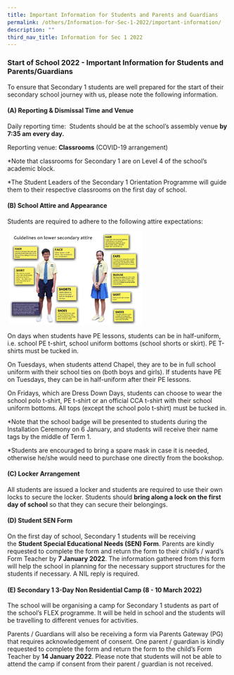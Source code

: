 ```yaml
---
title: Important Information for Students and Parents and Guardians
permalink: /others/Information-for-Sec-1-2022/important-information/
description: ""
third_nav_title: Information for Sec 1 2022
---
```

### Start of School 2022 - Important Information for Students and Parents/Guardians

  

To ensure that Secondary 1 students are well prepared for the start of their secondary school journey with us, please note the following information.

  

#### (A) Reporting & Dismissal Time and Venue

Daily reporting time:  Students should be at the school’s assembly venue **by 7:35 am every day.**

Reporting venue: **Classrooms** (COVID-19 arrangement)

\*Note that classrooms for Secondary 1 are on Level 4 of the school’s academic block.

\*The Student Leaders of the Secondary 1 Orientation Programme will guide them to their respective classrooms on the first day of school.

  

#### (B) School Attire and Appearance

Students are required to adhere to the following attire expectations:

 <img src="/images/attire100.png" style="width:60%">
 
 On days when students have PE lessons, students can be in half-uniform, i.e. school PE t-shirt, school uniform bottoms (school shorts or skirt). PE T-shirts must be tucked in.

On Tuesdays, when students attend Chapel, they are to be in full school uniform with their school ties on (both boys and girls). If students have PE on Tuesdays, they can be in half-uniform after their PE lessons.

On Fridays, which are Dress Down Days, students can choose to wear the school polo t-shirt, PE t-shirt or an official CCA t-shirt with their school uniform bottoms. All tops (except the school polo t-shirt) must be tucked in.

\*Note that the school badge will be presented to students during the Installation Ceremony on 6 January, and students will receive their name tags by the middle of Term 1.

\*Students are encouraged to bring a spare mask in case it is needed, otherwise he/she would need to purchase one directly from the bookshop.

  

#### (C) Locker Arrangement

All students are issued a locker and students are required to use their own locks to secure the locker. Students should **bring along a lock on the first day of school** so that they can secure their belongings.

  

#### (D) Student SEN Form

On the first day of school, Secondary 1 students will be receiving the **Student Special Educational Needs (SEN) Form**. Parents are kindly requested to complete the form and return the form to their child’s / ward’s Form Teacher by **7 January 2022**. The information gathered from this form will help the school in planning for the necessary support structures for the students if necessary. A NIL reply is required.

  

#### (E) Secondary 1 3-Day Non Residential Camp (8 - 10 March 2022)

The school will be organising a camp for Secondary 1 students as part of the school’s FLEX programme. It will be held in school and the students will be travelling to different venues for activities.

Parents / Guardians will also be receiving a form via Parents Gateway (PG) that requires acknowledgement of consent. One parent / guardian is kindly requested to complete the form and return the form to the child’s Form Teacher by **14 January 2022**. Please note that students will not be able to attend the camp if consent from their parent / guardian is not received.